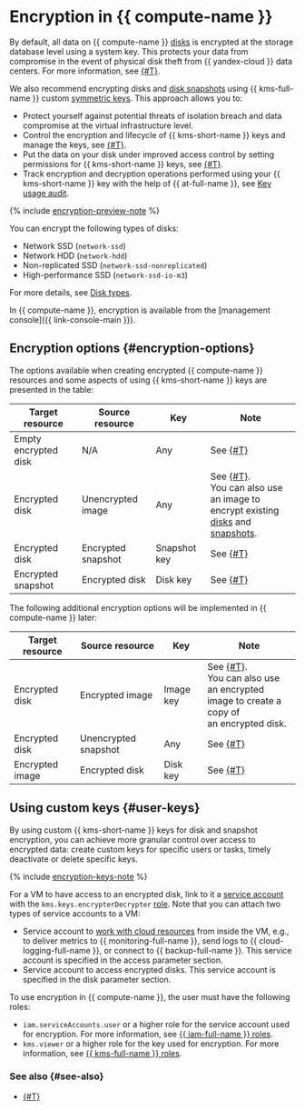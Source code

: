 # Encryption in {{ compute-name }}

By default, all data on {{ compute-name }} [disks](../../compute/concepts/disk.md) is encrypted at the storage database level using a system key. This protects your data from compromise in the event of physical disk theft from {{ yandex-cloud }} data centers. For more information, see [{#T}](../../security/standarts.md#sec-data).

We also recommend encrypting disks and [disk snapshots](../../compute/concepts/snapshot.md) using {{ kms-full-name }} custom [symmetric keys](../../kms/concepts/key.md). This approach allows you to:
* Protect yourself against potential threats of isolation breach and data compromise at the virtual infrastructure level.
* Control the encryption and lifecycle of {{ kms-short-name }} keys and manage the keys, see [{#T}](../../kms/operations/key.md).
* Put the data on your disk under improved access control by setting permissions for {{ kms-short-name }} keys, see [{#T}](../../kms/operations/key-access.md).
* Track encryption and decryption operations performed using your {{ kms-short-name }} key with the help of {{ at-full-name }}, see [Key usage audit](../../kms/concepts/#keys-audit).


{% include [encryption-preview-note](../../_includes/compute/encryption-preview-note.md) %}

You can encrypt the following types of disks:
* Network SSD (`network-ssd`)
* Network HDD (`network-hdd`)
* Non-replicated SSD (`network-ssd-nonreplicated`)
* High-performance SSD (`network-ssd-io-m3`)

For more details, see [Disk types](disk.md#disks-types).

In {{ compute-name }}, encryption is available from the [management console]({{ link-console-main }}).

## Encryption options {#encryption-options}

The options available when creating encrypted {{ compute-name }} resources and some aspects of using {{ kms-short-name }} keys are presented in the table:

| **Target resource** | **Source resource** | **Key** | **Note** |
| --- | --- | --- | --- |
| Empty encrypted disk | N/A | Any | See [{#T}](../operations/disk-create/empty.md) |
| Encrypted disk | Unencrypted image | Any | See [{#T}](../operations/disk-create/from-image.md). </br>You can also use an image to</br>encrypt existing [disks](../operations/disk-control/disk-encrypt.md) and [snapshots](../operations/snapshot-control/snapshot-encrypt.md). |
| Encrypted disk | Encrypted snapshot | Snapshot key | See [{#T}](../operations/disk-create/from-snapshot.md) |
| Encrypted snapshot | Encrypted disk | Disk key | See [{#T}](../operations/disk-control/create-snapshot.md) |

The following additional encryption options will be implemented in {{ compute-name }} later:

| **Target resource** | **Source resource** | **Key** | **Note** |
| --- | --- | --- | --- |
| Encrypted disk | Encrypted image | Image key | See [{#T}](../operations/disk-create/from-image.md).</br>You can also use an encrypted</br>image to create a copy of</br>an encrypted disk. |
| Encrypted disk | Unencrypted snapshot | Any | See [{#T}](../operations/disk-create/from-snapshot.md) |
| Encrypted image | Encrypted disk | Disk key | See [{#T}](../operations/image-create/create-from-disk.md) |

## Using custom keys {#user-keys}

By using custom {{ kms-short-name }} keys for disk and snapshot encryption, you can achieve more granular control over access to encrypted data: create custom keys for specific users or tasks, timely deactivate or delete specific keys.

{% include [encryption-keys-note](../../_includes/compute/encryption-keys-note.md) %}

For a VM to have access to an encrypted disk, link to it a [service account](../../iam/concepts/users/service-accounts.md) with the `kms.keys.encrypterDecrypter` [role](../../iam/concepts/access-control/roles.md#kms-keys-encrypterdecrypter). Note that you can attach two types of service accounts to a VM:
* Service account to [work with cloud resources](../operations/vm-connect/auth-inside-vm) from inside the VM, e.g., to deliver metrics to {{ monitoring-full-name }}, send logs to {{ cloud-logging-full-name }}, or connect to {{ backup-full-name }}. This service account is specified in the access parameter section.
* Service account to access encrypted disks. This service account is specified in the disk parameter section.

To use encryption in {{ compute-name }}, the user must have the following roles:
* `iam.serviceAccounts.user` or a higher role for the service account used for encryption. For more information, see [{{ iam-full-name }} roles](../../iam/concepts/access-control/roles.md#sa-user).
* `kms.viewer` or a higher role for the key used for encryption. For more information, see [{{ kms-full-name }} roles](../../iam/concepts/access-control/roles.md#kms-viewer).

### See also {#see-also}

* [{#T}](../../security/domains/encryption.md)
